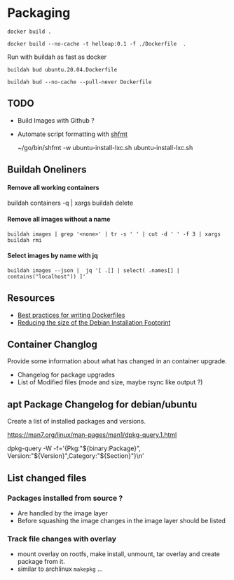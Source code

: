 # Packaging

    docker build .

    docker build --no-cache -t helloap:0.1 -f ./Dockerfile  .

Run with buildah as fast as docker

    buildah bud ubuntu.20.04.Dockerfile

    buildah bud --no-cache --pull-never Dockerfile

## TODO

* Build Images with Github ?
* Automate script formatting with [shfmt](https://github.com/mvdan/sh)

    ~/go/bin/shfmt -w ubuntu-install-lxc.sh ubuntu-install-lxc.sh


## Buildah Oneliners

#### Remove all working containers

   buildah containers -q | xargs buildah delete

#### Remove all images without a name

    buildah images | grep '<none>' | tr -s ' ' | cut -d ' ' -f 3 | xargs buildah rmi

#### Select images by name with jq

    buildah images --json |  jq '[ .[] | select( .names[] | contains("localhost")) ]'


## Resources

* [Best practices for writing Dockerfiles](https://docs.docker.com/develop/develop-images/dockerfile_best-practices/)
* [Reducing the size of the Debian Installation Footprint](https://wiki.debian.org/ReduceDebian)


## Container Changlog

Provide some information about what has changed in an container upgrade.

* Changelog for package upgrades
* List of Modified files (mode and size, maybe rsync like output ?)

## apt Package Changelog for debian/ubuntu

Create a list of installed packages and versions.

https://man7.org/linux/man-pages/man1/dpkg-query.1.html

dpkg-query -W -f='{Pkg:"${binary:Package}", Version:"${Version}",Category:"${Section}"}\n'

## List changed files

### Packages installed from source ?

* Are handled by the image layer
* Before squashing the image changes in the image layer should be listed

### Track file changes with overlay

* mount overlay on rootfs, make install, unmount, tar overlay and create package from it.
* similar to archlinux `makepkg` ...
